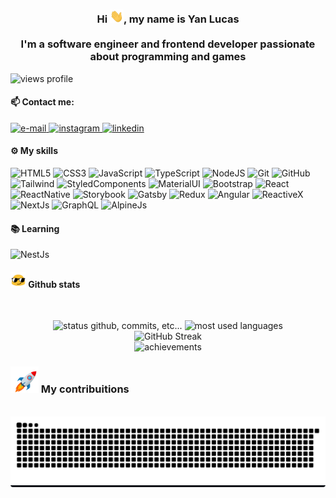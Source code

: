 ### <p align="center">Hi <img src="gifs/hi.gif" width="22" />, my name is Yan Lucas </br> </br> I'm a software engineer and frontend developer passionate about programming and games</p>

<img alt="views profile" width="110px" src="https://komarev.com/ghpvc/?username=zogss&color=blue&style=flat-square"/>

#### 📫 Contact me:

<a href="mailto:yanlucasbranco@gmail.com-" target="_blank">
<img alt="e-mail" src="https://img.shields.io/badge/yanlucasbranco@gmail.com-D14836?style=for-the-badge&logo=gmail&logoColor=white" />
</a>

<a href="https://www.instagram.com/yan_llucasb/" target="_blank">
<img alt="instagram" src="https://img.shields.io/badge/Instagram-e4405f?style=for-the-badge&logo=instagram&logoColor=white" />
</a>

<a href="https://www.linkedin.com/in/yan-lucas-54aa08216/" target="_blank">
<img alt="linkedin" src="https://img.shields.io/badge/Linkedin-blue?style=for-the-badge&logo=linkedin&logoColor=white" />
</a>

#### ⚙️ My skills

![HTML5](https://img.shields.io/badge/html5%20-%23E34F26.svg?&style=for-the-badge&logo=html5&logoColor=white)
![CSS3](https://img.shields.io/badge/css3%20-%231572B6.svg?&style=for-the-badge&logo=css3&logoColor=white)
![JavaScript](https://img.shields.io/badge/JavaScript-F7DF1E?style=for-the-badge&logo=javascript&logoColor=black)
![TypeScript](https://img.shields.io/badge/TypeScript-007ACC?style=for-the-badge&logo=typescript&logoColor=white)
![NodeJS](https://img.shields.io/badge/Node.js-339933?style=for-the-badge&logo=nodedotjs&logoColor=white)
![Git](https://img.shields.io/badge/git%20-%23F05033.svg?&style=for-the-badge&logo=git&logoColor=white&Color=c95410)
![GitHub](https://img.shields.io/badge/github%20-%23121011.svg?&style=for-the-badge&logo=github&logoColor=white&color=283238)
![Tailwind](https://img.shields.io/badge/Tailwind_CSS-38B2AC?style=for-the-badge&logo=tailwind-css&logoColor=white)
![StyledComponents](https://img.shields.io/badge/styled%20components-4c4c4c.svg?&style=for-the-badge&logo=styled-components&logoColor=#DB7093)
![MaterialUI](https://img.shields.io/badge/material%20ui-007FFF.svg?&style=for-the-badge&logo=mui&logoColor=fff)
![Bootstrap](https://img.shields.io/badge/Bootstrap-7952B3?style=for-the-badge&logo=bootstrap&logoColor=fff)
![React](https://img.shields.io/badge/React-20232A?style=for-the-badge&logo=react&logoColor=61DAFB)
![ReactNative](https://img.shields.io/badge/React_Native-20232A?style=for-the-badge&logo=react&logoColor=61DAFB)
![Storybook](https://img.shields.io/badge/Storybook-f2437e?style=for-the-badge&logo=Storybook&logoColor=white)
![Gatsby](https://img.shields.io/badge/Gatsby-683294?style=for-the-badge&logo=Gatsby&logoColor=fff)
![Redux](https://img.shields.io/badge/Redux-764abc?style=for-the-badge&logo=Redux&logoColor=fff)
![Angular](https://img.shields.io/badge/Angular-c3002f?style=for-the-badge&logo=Angular&logoColor=fff)
![ReactiveX](https://img.shields.io/badge/ReactiveX-b7178c?style=for-the-badge&logo=ReactiveX&logoColor=fff)
![NextJs](https://img.shields.io/badge/Next.js-000000?style=for-the-badge&logo=Next.js&logoColor=fff)
![GraphQL](https://img.shields.io/badge/GraphQL-de33a6?style=for-the-badge&logo=graphql&logoColor=fff)
![AlpineJs](https://img.shields.io/badge/Alpine.js-2D3441?style=for-the-badge&logo=Alpine.js&logoColor=77C1D2)
</br>

#### 📚 Learning

![NestJs](https://img.shields.io/badge/Nestjs-050708?style=for-the-badge&logo=nestjs&logoColor=E0234E)
</br>

#### <img src="gifs/haha.gif" width="25"> Github stats

</br>
<p align="center">
    <img alt="status github, commits, etc..." height="180px" src="https://github-readme-stats.vercel.app/api?username=zogss&count_private=true&show_icons=true&custom_title=Github&theme=radical&bg_color=0,000000,130F40&layout=compact&border_radius=6"
    />
    <img alt="most used languages" height="180px" src="https://github-readme-stats.vercel.app/api/top-langs/?username=zogss&count_private=true&theme=radical&bg_color=0,000000,130F40&layout=compact&border_radius=6&langs_count=20&hide=hack,swift,kotlin,objective-c,c++,c-make,markdown"/></br>
    <img src="https://github-readme-streak-stats.herokuapp.com?user=zogss&theme=radical&border_radius=6&background=45%2C000000%2C130F40" alt="GitHub Streak" /><br/>
    <img alt="achievements" src="https://github-profile-trophy.vercel.app/?username=zogss&theme=onestar&margin-w=8&column=7&count_private=true" />
</p>

### <img src="gifs/rocket.gif" width="45"> My contribuitions

</br>
<div align="center" style="background-color: #0D1117; border-radius: 4px">
  <img alt="github contribution grid snake animation" src="https://raw.githubusercontent.com/zogss/zogss/output/github-contribution-grid-snake-dark.svg" />
</div>
